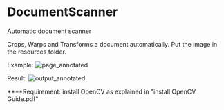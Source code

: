 # DocumentScanner
Automatic document scanner 

Crops, Warps and Transforms a document automatically.
Put the image in the resources folder.

Example:
![page_annotated](https://user-images.githubusercontent.com/73147643/168727763-815b8c5f-d0e6-429c-b1c1-6b91b58ad51c.jpg)

Result:
![output_annotated](https://user-images.githubusercontent.com/73147643/168727824-d7378b39-63a6-48b4-8cf4-3f98cd48bd83.jpg)


****Requirement:
install OpenCV as explained in "install OpenCV Guide.pdf"
